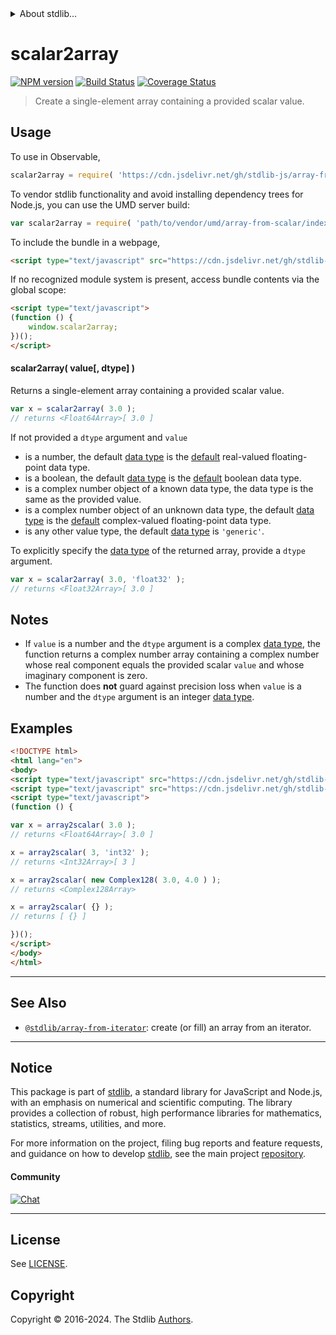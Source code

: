 <!--

@license Apache-2.0

Copyright (c) 2024 The Stdlib Authors.

Licensed under the Apache License, Version 2.0 (the "License");
you may not use this file except in compliance with the License.
You may obtain a copy of the License at

   http://www.apache.org/licenses/LICENSE-2.0

Unless required by applicable law or agreed to in writing, software
distributed under the License is distributed on an "AS IS" BASIS,
WITHOUT WARRANTIES OR CONDITIONS OF ANY KIND, either express or implied.
See the License for the specific language governing permissions and
limitations under the License.

-->


<details>
  <summary>
    About stdlib...
  </summary>
  <p>We believe in a future in which the web is a preferred environment for numerical computation. To help realize this future, we've built stdlib. stdlib is a standard library, with an emphasis on numerical and scientific computation, written in JavaScript (and C) for execution in browsers and in Node.js.</p>
  <p>The library is fully decomposable, being architected in such a way that you can swap out and mix and match APIs and functionality to cater to your exact preferences and use cases.</p>
  <p>When you use stdlib, you can be absolutely certain that you are using the most thorough, rigorous, well-written, studied, documented, tested, measured, and high-quality code out there.</p>
  <p>To join us in bringing numerical computing to the web, get started by checking us out on <a href="https://github.com/stdlib-js/stdlib">GitHub</a>, and please consider <a href="https://opencollective.com/stdlib">financially supporting stdlib</a>. We greatly appreciate your continued support!</p>
</details>

# scalar2array

[![NPM version][npm-image]][npm-url] [![Build Status][test-image]][test-url] [![Coverage Status][coverage-image]][coverage-url] <!-- [![dependencies][dependencies-image]][dependencies-url] -->

> Create a single-element array containing a provided scalar value.

<!-- Section to include introductory text. Make sure to keep an empty line after the intro `section` element and another before the `/section` close. -->

<section class="intro">

</section>

<!-- /.intro -->

<!-- Package usage documentation. -->



<section class="usage">

## Usage

To use in Observable,

```javascript
scalar2array = require( 'https://cdn.jsdelivr.net/gh/stdlib-js/array-from-scalar@umd/browser.js' )
```

To vendor stdlib functionality and avoid installing dependency trees for Node.js, you can use the UMD server build:

```javascript
var scalar2array = require( 'path/to/vendor/umd/array-from-scalar/index.js' )
```

To include the bundle in a webpage,

```html
<script type="text/javascript" src="https://cdn.jsdelivr.net/gh/stdlib-js/array-from-scalar@umd/browser.js"></script>
```

If no recognized module system is present, access bundle contents via the global scope:

```html
<script type="text/javascript">
(function () {
    window.scalar2array;
})();
</script>
```

#### scalar2array( value\[, dtype] )

Returns a single-element array containing a provided scalar value.

```javascript
var x = scalar2array( 3.0 );
// returns <Float64Array>[ 3.0 ]
```

If not provided a `dtype` argument and `value`

-   is a number, the default [data type][@stdlib/array/dtypes] is the [default][@stdlib/array/defaults] real-valued floating-point data type.
-   is a boolean, the default [data type][@stdlib/array/dtypes] is the [default][@stdlib/array/defaults] boolean data type.
-   is a complex number object of a known data type, the data type is the same as the provided value.
-   is a complex number object of an unknown data type, the default [data type][@stdlib/array/dtypes] is the [default][@stdlib/array/defaults] complex-valued floating-point data type.
-   is any other value type, the default [data type][@stdlib/array/dtypes] is `'generic'`.

To explicitly specify the [data type][@stdlib/array/dtypes] of the returned array, provide a `dtype` argument.

```javascript
var x = scalar2array( 3.0, 'float32' );
// returns <Float32Array>[ 3.0 ]
```

</section>

<!-- /.usage -->

<!-- Package usage notes. Make sure to keep an empty line after the `section` element and another before the `/section` close. -->

<section class="notes">

## Notes

-   If `value` is a number and the `dtype` argument is a complex [data type][@stdlib/array/dtypes], the function returns a complex number array containing a complex number whose real component equals the provided scalar `value` and whose imaginary component is zero.
-   The function does **not** guard against precision loss when `value` is a number and the `dtype` argument is an integer [data type][@stdlib/array/dtypes].

</section>

<!-- /.notes -->

<!-- Package usage examples. -->

<section class="examples">

## Examples

<!-- eslint no-undef: "error" -->

```html
<!DOCTYPE html>
<html lang="en">
<body>
<script type="text/javascript" src="https://cdn.jsdelivr.net/gh/stdlib-js/complex-float64-ctor@umd/browser.js"></script>
<script type="text/javascript" src="https://cdn.jsdelivr.net/gh/stdlib-js/array-from-scalar@umd/browser.js"></script>
<script type="text/javascript">
(function () {

var x = array2scalar( 3.0 );
// returns <Float64Array>[ 3.0 ]

x = array2scalar( 3, 'int32' );
// returns <Int32Array>[ 3 ]

x = array2scalar( new Complex128( 3.0, 4.0 ) );
// returns <Complex128Array>

x = array2scalar( {} );
// returns [ {} ]

})();
</script>
</body>
</html>
```

</section>

<!-- /.examples -->

<!-- Section to include cited references. If references are included, add a horizontal rule *before* the section. Make sure to keep an empty line after the `section` element and another before the `/section` close. -->

<section class="references">

</section>

<!-- /.references -->

<!-- Section for related `stdlib` packages. Do not manually edit this section, as it is automatically populated. -->

<section class="related">

* * *

## See Also

-   <span class="package-name">[`@stdlib/array-from-iterator`][@stdlib/array/from-iterator]</span><span class="delimiter">: </span><span class="description">create (or fill) an array from an iterator.</span>

</section>

<!-- /.related -->

<!-- Section for all links. Make sure to keep an empty line after the `section` element and another before the `/section` close. -->


<section class="main-repo" >

* * *

## Notice

This package is part of [stdlib][stdlib], a standard library for JavaScript and Node.js, with an emphasis on numerical and scientific computing. The library provides a collection of robust, high performance libraries for mathematics, statistics, streams, utilities, and more.

For more information on the project, filing bug reports and feature requests, and guidance on how to develop [stdlib][stdlib], see the main project [repository][stdlib].

#### Community

[![Chat][chat-image]][chat-url]

---

## License

See [LICENSE][stdlib-license].


## Copyright

Copyright &copy; 2016-2024. The Stdlib [Authors][stdlib-authors].

</section>

<!-- /.stdlib -->

<!-- Section for all links. Make sure to keep an empty line after the `section` element and another before the `/section` close. -->

<section class="links">

[npm-image]: http://img.shields.io/npm/v/@stdlib/array-from-scalar.svg
[npm-url]: https://npmjs.org/package/@stdlib/array-from-scalar

[test-image]: https://github.com/stdlib-js/array-from-scalar/actions/workflows/test.yml/badge.svg?branch=main
[test-url]: https://github.com/stdlib-js/array-from-scalar/actions/workflows/test.yml?query=branch:main

[coverage-image]: https://img.shields.io/codecov/c/github/stdlib-js/array-from-scalar/main.svg
[coverage-url]: https://codecov.io/github/stdlib-js/array-from-scalar?branch=main

<!--

[dependencies-image]: https://img.shields.io/david/stdlib-js/array-from-scalar.svg
[dependencies-url]: https://david-dm.org/stdlib-js/array-from-scalar/main

-->

[chat-image]: https://img.shields.io/gitter/room/stdlib-js/stdlib.svg
[chat-url]: https://app.gitter.im/#/room/#stdlib-js_stdlib:gitter.im

[stdlib]: https://github.com/stdlib-js/stdlib

[stdlib-authors]: https://github.com/stdlib-js/stdlib/graphs/contributors

[umd]: https://github.com/umdjs/umd
[es-module]: https://developer.mozilla.org/en-US/docs/Web/JavaScript/Guide/Modules

[deno-url]: https://github.com/stdlib-js/array-from-scalar/tree/deno
[deno-readme]: https://github.com/stdlib-js/array-from-scalar/blob/deno/README.md
[umd-url]: https://github.com/stdlib-js/array-from-scalar/tree/umd
[umd-readme]: https://github.com/stdlib-js/array-from-scalar/blob/umd/README.md
[esm-url]: https://github.com/stdlib-js/array-from-scalar/tree/esm
[esm-readme]: https://github.com/stdlib-js/array-from-scalar/blob/esm/README.md
[branches-url]: https://github.com/stdlib-js/array-from-scalar/blob/main/branches.md

[stdlib-license]: https://raw.githubusercontent.com/stdlib-js/array-from-scalar/main/LICENSE

[@stdlib/array/dtypes]: https://github.com/stdlib-js/array-dtypes/tree/umd

[@stdlib/array/defaults]: https://github.com/stdlib-js/array-defaults/tree/umd

<!-- <related-links> -->

[@stdlib/array/from-iterator]: https://github.com/stdlib-js/array-from-iterator/tree/umd

<!-- </related-links> -->

</section>

<!-- /.links -->
